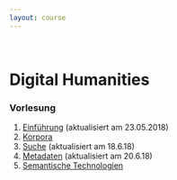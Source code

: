 ```yaml
---
layout: course
---
```


<br>

# Digital Humanities

### Vorlesung
1. [Einführung](/coling_multimedia/ASQ+Digital+Humanities+%281%29+Intro_sh-p-1507.pdf) (aktualisiert am 23.05.2018)
2. [Korpora](/coling_multimedia/ASQ+Digital+Humanities+%282%29+Korpora_sh.pdf)
3. [Suche](/coling_multimedia/ASQ%20Digital%20Humanities%20(3)%20Suche-sh.pdf) (aktualisiert am 18.6.18)
4. [Metadaten](/coling_multimedia/ASQ%20Digital%20Humanities%20(4)%20Metadaten-sh.pdf) (aktualisiert am 20.6.18)
5. [Semantische Technologien](/coling_multimedia/ASQ_Digital_Humanities_6_Semantische_Technologien_I-sh.pdf)

